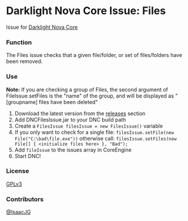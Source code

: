 Darklight Nova Core Issue: Files
====================================

Issue for [Darklight Nova Core](https://github.com/darklight-studios/darklight-nova-core)

### Function
The Files issue checks that a given file/folder, or set of files/folders have been removed.

### Use
**Note:** If you are checking a group of Files, the second argument of FileIssue.setFiles is the "name" of the group, and will be displayed as "[groupname] files have been deleted"

1. Download the latest version from the [releases](https://github.com/darklight-studios/FilesIssue/releases/) section
2. Add DNCFilesIssue.jar to your DNC build path
3. Create a `FilesIssue filesIssue = new FilesIssue()` variable
4. If you only want to check for a single file: `filesIssue.setFile(new File("C:\bad\file.exe"))` otherwise call: `filesIssue.setFiles(new File[] { <initialize files here> }, "Bad");`
5. Add `fileIssue` to the issues array in CoreEngine
6. Start DNC!

### License
[GPLv3](LICENSE)

### Contributors
[@IsaacJG](https://github.com/IsaacJG)
